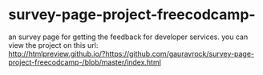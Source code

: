 # survey-page-project-freecodcamp-
an survey page for getting the feedback for developer services.
you can view the project on this url:  
http://htmlpreview.github.io/?https://github.com/gauravrock/survey-page-project-freecodcamp-/blob/master/index.html
